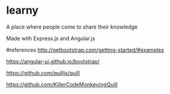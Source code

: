 # learny
A place where people come to share their knowledge

Made with Express.js and Angular.js


#references
http://getbootstrap.com/getting-started/#examples

https://angular-ui.github.io/bootstrap/

https://github.com/quilljs/quill

https://github.com/KillerCodeMonkey/ngQuill
